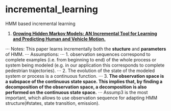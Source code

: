 # incremental_learning
HMM based incremental learning


1. **[Growing Hidden Markov Models: AN Incremental Tool for Learning and Predicting Human and Vehicle Motion.](http://journals.sagepub.com/doi/pdf/10.1177/0278364909342118)**

  ⋅⋅⋅ Notes: This paper learns incrementally both the **stucture** and **parameters** of HMM.
  ⋅⋅⋅ Assumptions: 
  ⋅⋅⋅ 1. observation sequences correspond to complete examples (i.e. from beginning to end) of the whole process or system being modeled          (e.g. in our application this corresponds to complete pedestrian trajectories).
  ⋅⋅⋅ 2. The evolution of the state of the modeled system or process is a continuous function.
  ⋅⋅⋅ 3. **The observation space is a subspace of the continuous state space. This implies that, by finding a decomposition of the          observation space, a decomposition is also performed on the continuous state space.** 
  ⋅⋅⋅ Assump3 is the most important, which allows to use observation sequence for adapting HMM structure(#states, state transition, emission).
  
  
